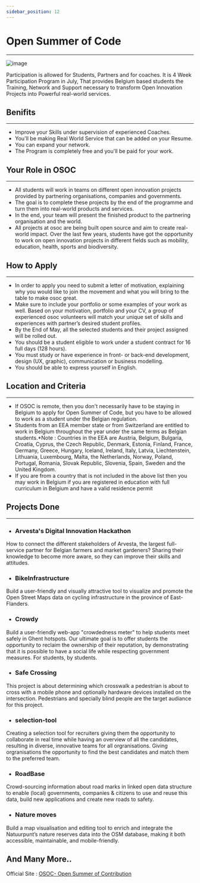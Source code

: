 ```yaml
---
sidebar_position: 12
---
```


# Open Summer of Code
---
![image](https://user-images.githubusercontent.com/79367883/133940427-77f131db-4a44-4e25-bf56-af118b80f8d6.png)


Participation is allowed for Students, Partners and for coaches. It is 4 Week Participation Program in July, That provides Belgium based students the Training, Network and Support necessary to transform Open Innovation Projects into Powerful real-world services.

## **Benifits**
---
- Improve your Skills under supervision of experienced Coaches.
- You'll be making Real World Service that can be added on your Resume.
- You can expand your network.
- The Program is completely free and you'll be paid for your work. 

## **Your Role in OSOC**
---
- All students will work in teams on different open innovation projects provided by partnering organisations, companies and governments.
- The goal is to complete these projects by the end of the programme and turn them into real-world products and services.
- In the end, your team will present the finished product to the partnering organisation and the world.
- All projects at osoc are being built open source and aim to create real-world impact. Over the last few years, students have got the opportunity to work on open innovation projects in different fields such as mobility, education, health, sports and biodiversity.

## **How to Apply**
---
- In order to apply you need to submit a letter of motivation, explaining why you would like to join the movement and what you will bring to the table to make osoc great. 
- Make sure to include your portfolio or some examples of your work as well. Based on your motivation, portfolio and your CV, a group of experienced osoc volunteers will match your unique set of skills and experiences with partner’s desired student profiles.
- By the End of May, all the selected students and their project assigned will be rolled out.
- You should be a student eligible to work under a student contract for 16 full days (128 hours).
- You must study or have experience in front- or back-end development, design (UX, graphic), communication or business modelling.
- You should be able to express yourself in English.

## **Location and Criteria**
---
- If OSOC is remote, then you don't necessarily have to be staying in Belgium to apply for Open Summer of Code, but you have to be allowed to work as a student under the Belgian regulation.
- Students from an EEA member state or from Switzerland are entitled to work in Belgium throughout the year under the same terms as Belgian students.*Note :
Countries in the EEA are Austria, Belgium, Bulgaria, Croatia, Cyprus, the Czech Republic, Denmark, Estonia, Finland, France, Germany, Greece, Hungary, Iceland, Ireland, Italy, Latvia, Liechtenstein, Lithuania, Luxembourg, Malta, the Netherlands, Norway, Poland, Portugal, Romania, Slovak Republic, Slovenia, Spain, Sweden and the United Kingdom.
- If you are from a country that is not included in the above list then you may work in Belgium if you are registered in education with full curriculum in Belgium and have a valid residence permit

## **Projects Done**
---
- ### **Arvesta's Digital Innovation Hackathon**
How to connect the different stakeholders of Arvesta, the largest full-service partner for Belgian farmers and market gardeners? Sharing their knowledge to become more aware, so they can improve their skills and attitudes.
- ### **BikeInfrastructure**
Build a user-friendly and visually attractive tool to visualize and promote the Open Street Maps data on cycling infrastructure in the province of East-Flanders.
- ### **Crowdy**
Build a user-friendly web-app "crowdedness meter" to help students meet safely in Ghent hotspots. Our ultimate goal is to offer students the opportunity to reclaim the ownership of their reputation, by demonstrating that it is possible to have a social life while respecting government measures. For students, by students.
- ### **Safe Crossing**
This project is about determining which crosswalk a pedestrian is about to cross with a mobile phone and optionally hardware devices installed on the intersection. Pedestrians and specially blind people are the target audiance for this project.
- ### **selection-tool**
Creating a selection tool for recruiters giving them the opportunity to collaborate in real time while having an overview of all the candidates, resulting in diverse, innovative teams for all orgranisations. Giving orgranisations the opportunity to find the best candidates and match them to the preferred team.
- ### **RoadBase**
Crowd-sourcing information about road marks in linked open data structure to enable (local) governments, companies & citizens to use and reuse this data, build new applications and create new roads to safety.
- ### **Nature moves**
Build a map visualisation and editing tool to enrich and integrate the Natuurpunt’s nature reserves data into the OSM database, making it both accessible, maintainable, and mobile-friendly.


And Many More..
---
Official Site : [OSOC- Open Summer of Contribution](https://osoc.be/)
